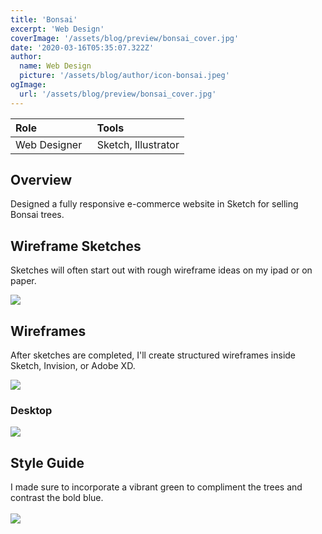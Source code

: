 ```yaml
---
title: 'Bonsai'
excerpt: 'Web Design'
coverImage: '/assets/blog/preview/bonsai_cover.jpg'
date: '2020-03-16T05:35:07.322Z'
author:
  name: Web Design
  picture: '/assets/blog/author/icon-bonsai.jpeg'
ogImage:
  url: '/assets/blog/preview/bonsai_cover.jpg'
---
```


| Role   | Tools    | 
| :----- | :------- |
| Web Designer &nbsp;| Sketch, Illustrator |

## Overview 

Designed a fully responsive e-commerce website in Sketch for selling Bonsai trees. 

## Wireframe Sketches

Sketches will often start out with rough wireframe ideas on my ipad or on paper.

<img src="/assets/blog/project-content/bonsai_sketch.jpg" onerror="this.onerror=null; this.src='/assets/blog/project-content/bonsai_sketch.jpg'">

## Wireframes

After sketches are completed, I'll create structured wireframes inside Sketch, Invision, or Adobe XD. 

<img src="/assets/blog/project-content/Bloovu_StyleGuide-05.webp" onerror="this.onerror=null; this.src='/assets/blog/project-content/bonsai_wireframe.png'">

### Desktop 

<img src="/assets/blog/project-content/Bloovu_StyleGuide-05.webp" onerror="this.onerror=null; this.src='/assets/blog/project-content/bonsaidesktop.jpg'">

## Style Guide
I made sure to incorporate a vibrant green to compliment the trees and contrast the bold blue.
<br></br>
<img src="/assets/blog/project-content/bonsai_styleguide.jpg" onerror="this.onerror=null; this.src='/assets/blog/project-content/bonsai_styleguide.jpg'">



